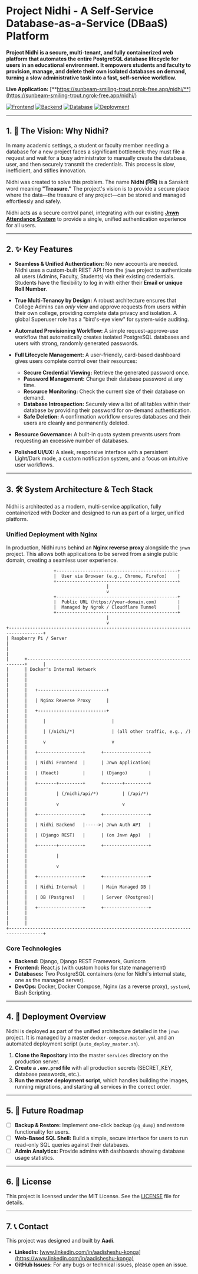 # Project Nidhi - A Self-Service Database-as-a-Service (DBaaS) Platform

**Project Nidhi is a secure, multi-tenant, and fully containerized web platform that automates the entire PostgreSQL database lifecycle for users in an educational environment. It empowers students and faculty to provision, manage, and delete their own isolated databases on demand, turning a slow administrative task into a fast, self-service workflow.**

**Live Application:** [**https://sunbeam-smiling-trout.ngrok-free.app/nidhi/**](https://sunbeam-smiling-trout.ngrok-free.app/nidhi/)

[![Frontend](https://img.shields.io/badge/Frontend-React.js-61DAFB?logo=react)](https://reactjs.org/)
[![Backend](https://img.shields.io/badge/Backend-Django%20REST-092E20?logo=django)](https://www.djangoproject.com/)
[![Database](https://img.shields.io/badge/Database-PostgreSQL-336791?logo=postgresql)](https://www.postgresql.org/)
[![Deployment](https://img.shields.io/badge/Deployment-Docker%20%26%20Nginx-2496ED?logo=docker)](https://www.docker.com/)

---

## **1. 🎯 The Vision: Why Nidhi?**

In many academic settings, a student or faculty member needing a database for a new project faces a significant bottleneck: they must file a request and wait for a busy administrator to manually create the database, user, and then securely transmit the credentials. This process is slow, inefficient, and stifles innovation.

Nidhi was created to solve this problem. The name **Nidhi (निधि)** is a Sanskrit word meaning **"Treasure."** The project's vision is to provide a secure place where the data—the treasure of any project—can be stored and managed effortlessly and safely.

Nidhi acts as a secure control panel, integrating with our existing **[Jnwn Attendance System](https://github.com/Safacts/jnwn)** to provide a single, unified authentication experience for all users.

---

## **2. ✨ Key Features**

-   **Seamless & Unified Authentication:** No new accounts are needed. Nidhi uses a custom-built REST API from the `jnwn` project to authenticate all users (Admins, Faculty, Students) via their existing credentials. Students have the flexibility to log in with either their **Email or unique Roll Number**.

-   **True Multi-Tenancy by Design:** A robust architecture ensures that College Admins can *only* view and approve requests from users within their own college, providing complete data privacy and isolation. A global Superuser role has a "bird's-eye view" for system-wide auditing.

-   **Automated Provisioning Workflow:** A simple request-approve-use workflow that automatically creates isolated PostgreSQL databases and users with strong, randomly generated passwords.

-   **Full Lifecycle Management:** A user-friendly, card-based dashboard gives users complete control over their resources:
    -   **Secure Credential Viewing:** Retrieve the generated password once.
    -   **Password Management:** Change their database password at any time.
    -   **Resource Monitoring:** Check the current size of their database on demand.
    -   **Database Introspection:** Securely view a list of all tables within their database by providing their password for on-demand authentication.
    -   **Safe Deletion:** A confirmation workflow ensures databases and their users are cleanly and permanently deleted.

-   **Resource Governance:** A built-in quota system prevents users from requesting an excessive number of databases.

-   **Polished UI/UX:** A sleek, responsive interface with a persistent Light/Dark mode, a custom notification system, and a focus on intuitive user workflows.

---

## **3. 🛠️ System Architecture & Tech Stack**

Nidhi is architected as a modern, multi-service application, fully containerized with Docker and designed to run as part of a larger, unified platform.

### **Unified Deployment with Nginx**
In production, Nidhi runs behind an **Nginx reverse proxy** alongside the `jnwn` project. This allows both applications to be served from a single public domain, creating a seamless user experience.

```
                  +----------------------------------------------+
                  |  User via Browser (e.g., Chrome, Firefox)    |
                  +----------------------------------------------+
                                      |
                                      v
                  +----------------------------------------------+
                  |  Public URL (https://your-domain.com)        |
                  |  Managed by Ngrok / Cloudflare Tunnel        |
                  +----------------------------------------------+
                                      |
                                      v
+-----------------------------------------------------------------------------------+
| Raspberry Pi / Server                                                             |
|                                                                                   |
|      +---------------------------------------------------------------------+      |
|      | Docker's Internal Network                                           |      |
|      |                                                                     |      |
|      |   +--------------------------+                                      |      |
|      |   | Nginx Reverse Proxy      |                                      |      |
|      |   +--------------------------+                                      |      |
|      |      |                         |                                   |      |
|      |      | (/nidhi/*)              | (all other traffic, e.g., /)        |      |
|      |      v                         v                                   |      |
|      |   +-----------------+      +-----------------+                      |      |
|      |   | Nidhi Frontend  |      | Jnwn Application|                      |      |
|      |   | (React)         |      | (Django)        |                      |      |
|      |   +-------+---------+      +-------+---------+                      |      |
|      |           | (/nidhi/api/*)         | (/api/*)                         |      |
|      |           v                        v                                |      |
|      |   +-----------------+      +-----------------+                      |      |
|      |   | Nidhi Backend   |----->| Jnwn Auth API   |                      |      |
|      |   | (Django REST)   |      | (on Jnwn App)   |                      |      |
|      |   +-------+---------+      +-----------------+                      |      |
|      |           |                                                         |      |
|      |           v                                                         |      |
|      |   +-----------------+      +-----------------+                      |      |
|      |   | Nidhi Internal  |      | Main Managed DB |                      |      |
|      |   | DB (Postgres)   |      | Server (Postgres)|                      |      |
|      |   +-----------------+      +-----------------+                      |      |
|      |                                                                     |      |
+-----------------------------------------------------------------------------------+
```

### **Core Technologies**
*   **Backend:** Django, Django REST Framework, Gunicorn
*   **Frontend:** React.js (with custom hooks for state management)
*   **Databases:** Two PostgreSQL containers (one for Nidhi's internal state, one as the managed server).
*   **DevOps:** Docker, Docker Compose, Nginx (as a reverse proxy), `systemd`, Bash Scripting.

---

## **4. 🚀 Deployment Overview**

Nidhi is deployed as part of the unified architecture detailed in the `jnwn` project. It is managed by a master `docker-compose.master.yml` and an automated deployment script (`auto_deploy_master.sh`).

1.  **Clone the Repository** into the master `services` directory on the production server.
2.  **Create a `.env.prod` file** with all production secrets (SECRET_KEY, database passwords, etc.).
3.  **Run the master deployment script**, which handles building the images, running migrations, and starting all services in the correct order.

---

## **5. 🎯 Future Roadmap**

-   [ ] **Backup & Restore:** Implement one-click backup (`pg_dump`) and restore functionality for users.
-   [ ] **Web-Based SQL Shell:** Build a simple, secure interface for users to run read-only SQL queries against their databases.
-   [ ] **Admin Analytics:** Provide admins with dashboards showing database usage statistics.

---

## **6. 📜 License**

This project is licensed under the MIT License. See the [LICENSE](LICENSE) file for details.

---

## **7. 📞 Contact**

This project was designed and built by **Aadi**.
-   **LinkedIn:** [www.linkedin.com/in/aadisheshu-konga](https://www.linkedin.com/in/aadisheshu-konga)
-   **GitHub Issues:** For any bugs or technical issues, please open an issue.